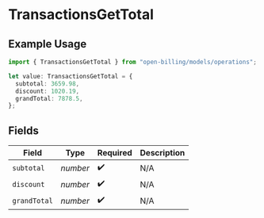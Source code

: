 # TransactionsGetTotal

## Example Usage

```typescript
import { TransactionsGetTotal } from "open-billing/models/operations";

let value: TransactionsGetTotal = {
  subtotal: 3659.98,
  discount: 1020.19,
  grandTotal: 7878.5,
};
```

## Fields

| Field              | Type               | Required           | Description        |
| ------------------ | ------------------ | ------------------ | ------------------ |
| `subtotal`         | *number*           | :heavy_check_mark: | N/A                |
| `discount`         | *number*           | :heavy_check_mark: | N/A                |
| `grandTotal`       | *number*           | :heavy_check_mark: | N/A                |